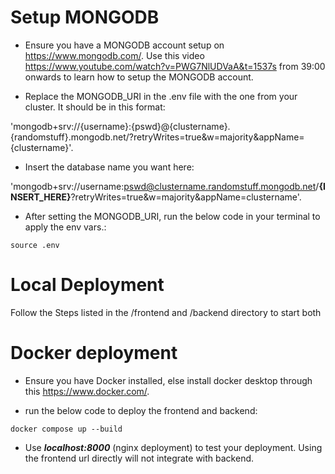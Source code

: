 # Setup MONGODB
- Ensure you have a MONGODB account setup on https://www.mongodb.com/. Use this video https://www.youtube.com/watch?v=PWG7NlUDVaA&t=1537s from 39:00 onwards to learn how to setup the MONGODB account.

- Replace the MONGODB_URI in the .env file with the one from your cluster. It should be in this format:

'mongodb+srv://{username}:{pswd}@{clustername}.{randomstuff}.mongodb.net/?retryWrites=true&w=majority&appName={clustername}'.

- Insert the database name you want here:

'mongodb+srv://username:pswd@clustername.randomstuff.mongodb.net/**{INSERT_HERE}**?retryWrites=true&w=majority&appName=clustername'.

- After setting the MONGODB_URI, run the below code in your terminal to apply the env vars.:
```
source .env
```

# Local Deployment
Follow the Steps listed in the /frontend and /backend directory to start both

# Docker deployment
- Ensure you have Docker installed, else install docker desktop through this https://www.docker.com/.

- run the below code to deploy the frontend and backend:
```
docker compose up --build
``` 

- Use ***localhost:8000*** (nginx deployment) to test your deployment. Using the frontend url directly will not integrate with backend.